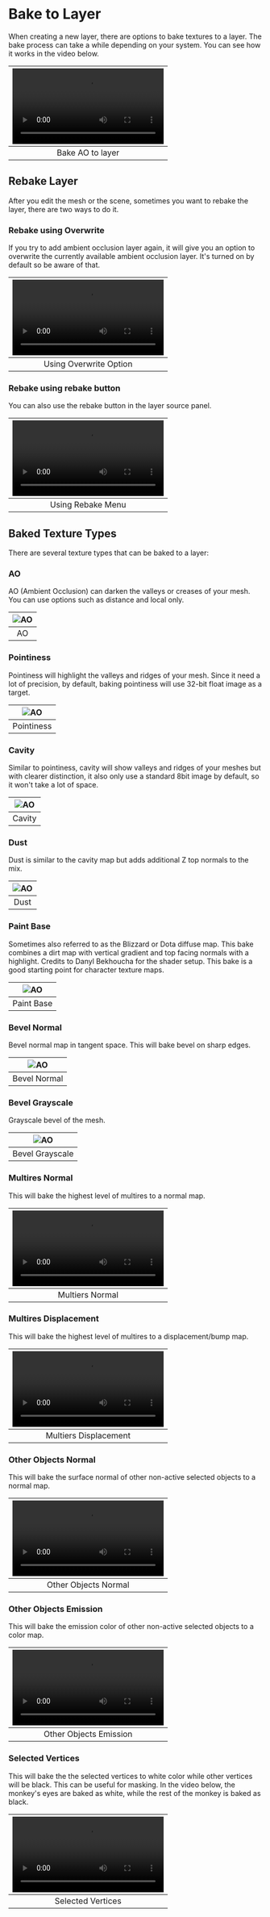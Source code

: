 # Bake to Layer

When creating a new layer, there are options to bake textures to a layer. The bake process can take a while depending on your system. You can see how it works in the video below.

|![type:video](./source/08.bake.10.mp4)|
|:--:|
|Bake AO to layer| {align=center}

## Rebake Layer

After you edit the mesh or the scene, sometimes you want to rebake the layer, there are two ways to do it.

### Rebake using Overwrite

If you try to add ambient occlusion layer again, it will give you an option to overwrite the currently available ambient occlusion layer. It's turned on by default so be aware of that.

|![type:video](./source/08.bake.08.mp4)|
|:--:|
|Using Overwrite Option| {align=center}

### Rebake using rebake button

You can also use the rebake button in the layer source panel.

|![type:video](./source/08.bake.09.mp4)|
|:--:|
|Using Rebake Menu| {align=center}

## Baked Texture Types

There are several texture types that can be baked to a layer:

### AO

AO (Ambient Occlusion) can darken the valleys or creases of your mesh. You can use options such as distance and local only.

|![AO](./source/08.bake.01.png)|
|:--:|
|AO| {align=center}

### Pointiness

Pointiness will highlight the valleys and ridges of your mesh. Since it need a lot of precision, by default, baking pointiness will use 32-bit float image as a target.

|![AO](./source/08.bake.02.png)|
|:--:|
|Pointiness| {align=center}

### Cavity

Similar to pointiness, cavity will show valleys and ridges of your meshes but with clearer distinction, it also only use a standard 8bit image by default, so it won't take a lot of space.

|![AO](./source/08.bake.03.png)|
|:--:|
|Cavity| {align=center}

### Dust

Dust is similar to the cavity map but adds additional Z top normals to the mix.

|![AO](./source/08.bake.04.png)|
|:--:|
|Dust| {align=center}

### Paint Base

Sometimes also referred to as the Blizzard or Dota diffuse map. This bake combines a dirt map with vertical gradient and top facing normals with a highlight. Credits to Danyl Bekhoucha for the shader setup.
This bake is a good starting point for character texture maps.

|![AO](./source/08.bake.05.png)|
|:--:|
|Paint Base| {align=center}

### Bevel Normal

Bevel normal map in tangent space. This will bake bevel on sharp edges.

|![AO](./source/08.bake.06.png)|
|:--:|
|Bevel Normal| {align=center}

### Bevel Grayscale

Grayscale bevel of the mesh.

|![AO](./source/08.bake.07.png) |
|:--:|
|Bevel Grayscale| {align=center}


### Multires Normal

This will bake the highest level of multires to a normal map.

|![type:video](./source/08.bake.11.mp4)|
|:--:|
|Multiers Normal| {align=center}


### Multires Displacement

This will bake the highest level of multires to a displacement/bump map.

|![type:video](./source/08.bake.12.mp4)|
|:--:|
|Multiers Displacement| {align=center}


### Other Objects Normal

This will bake the surface normal of other non-active selected objects to a normal map.

|![type:video](./source/08.bake.13.mp4)|
|:--:|
|Other Objects Normal| {align=center}


### Other Objects Emission

This will bake the emission color of other non-active selected objects to a color map.

|![type:video](./source/08.bake.14.mp4)|
|:--:|
|Other Objects Emission| {align=center}


### Selected Vertices

This will bake the the selected vertices to white color while other vertices will be black. This can be useful for masking. In the video below, the monkey's eyes are baked as white, while the rest of the monkey is baked as black.

|![type:video](./source/08.bake.15.mp4)|
|:--:|
|Selected Vertices| {align=center}


